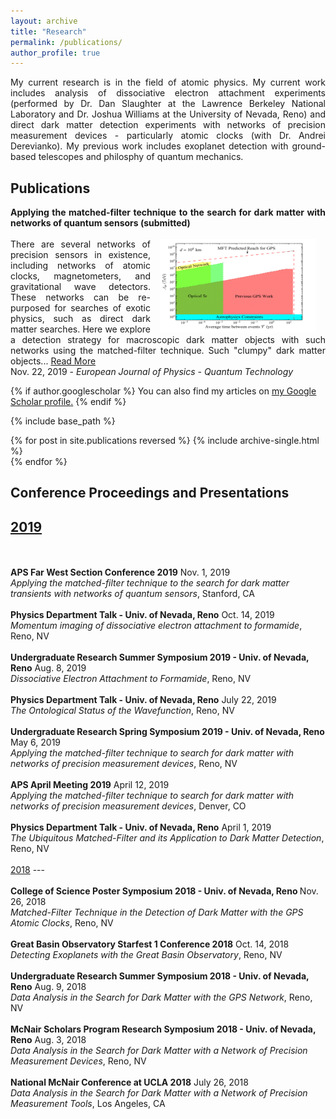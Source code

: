 ```yaml
---
layout: archive
title: "Research"
permalink: /publications/
author_profile: true
---
```

<p align="justify">
My current research is in the field of atomic physics. My current work includes analysis of dissociative electron attachment experiments (performed by Dr. Dan Slaughter at the Lawrence Berkeley National Laboratory and Dr. Joshua Williams at the University of Nevada, Reno) and direct dark matter detection experiments with networks of precision measurement devices - particularly atomic clocks (with Dr. Andrei Derevianko). My previous work includes exoplanet detection with ground-based telescopes and philosphy of quantum mechanics.
</p>
<h2>Publications</h2>
<div align="justify">
<b>Applying the matched-filter technique to the search for dark matter with networks of quantum sensors (submitted)</b>
<br>
<br/><img src='/images/exclusionT-new2.png' width='250' height='150' align='right' hspace='15'> There are several networks of precision sensors in existence, including networks of atomic clocks, magnetometers, and gravitational wave detectors. These networks can be re-purposed for searches of exotic physics, such as direct dark matter searches. Here we explore a detection strategy for macroscopic dark matter objects with such networks using the matched-filter technique. Such "clumpy" dark matter objects... <a href="https://gpanelli.github.io/publication/2019-07-09-Matched-Filter-Technique">Read More</a>
<br>
Nov. 22, 2019 - <i>European Journal of Physics - Quantum Technology</i>
</div>

{% if author.googlescholar %}
  You can also find my articles on <u><a href="{{author.googlescholar}}">my Google Scholar profile</a>.</u>
{% endif %}

{% include base_path %}

{% for post in site.publications reversed %}
  {% include archive-single.html %}
  <br>
{% endfor %}


Conference Proceedings and Presentations
----
<u>2019</u>
---
<br>
<br>
<b>APS Far West Section Conference 2019</b> Nov. 1, 2019
<br>
<i>Applying the matched-filter technique to the search for dark matter transients with networks of quantum sensors</i>, Stanford, CA
<br>
<br>
<b>Physics Department Talk - Univ. of Nevada, Reno</b> Oct. 14, 2019
<br>
<i>Momentum imaging of dissociative electron attachment to formamide</i>, Reno, NV
<br>
<br>
<b>Undergraduate Research Summer Symposium 2019  - Univ. of Nevada, Reno</b> Aug. 8, 2019
<br>
<i>Dissociative Electron Attachment to Formamide</i>, Reno, NV
<br>
<br>
<b>Physics Department Talk - Univ. of Nevada, Reno</b> July 22, 2019
<br>
<i>The Ontological Status of the Wavefunction</i>, Reno, NV
<br>
<br>
<b>Undergraduate Research Spring Symposium 2019 - Univ. of Nevada, Reno</b> May 6, 2019
<br>
<i>Applying the matched-filter technique to search for dark matter with networks of precision measurement devices</i>, Reno, NV
<br>
<br>
<b>APS April Meeting 2019</b> April 12, 2019
<br>
<i>Applying the matched-filter technique to search for dark matter with networks of precision measurement devices</i>, Denver, CO
<br>
<br>
<b>Physics Department Talk - Univ. of Nevada, Reno</b> April 1, 2019
<br>
<i>The Ubiquitous Matched-Filter and its Application to Dark
Matter Detection</i>, Reno, NV
<br>
<br>
<u>2018</u>
---
<br>
<br>
<b>College of Science Poster Symposium 2018 - Univ. of Nevada, Reno </b>Nov. 26, 2018
<br>
<i>Matched-Filter Technique in the Detection of Dark Matter with the GPS Atomic Clocks</i>, Reno, NV
<br>
<br>
<b>Great Basin Observatory Starfest 1 Conference 2018</b> Oct. 14, 2018
<br>
<i>Detecting Exoplanets with the Great Basin Observatory</i>, Reno, NV
<br>
<br>
<b>Undergraduate Research Summer Symposium 2018 - Univ. of Nevada, Reno</b> Aug. 9, 2018
<br>
<i>Data Analysis in the Search for Dark Matter with the GPS Network</i>, Reno, NV
<br>
<br>
<b>McNair Scholars Program Research Symposium 2018 - Univ. of Nevada, Reno</b> Aug. 3, 2018
<br>
<i>Data Analysis in the Search for Dark Matter with a Network
of Precision Measurement Devices</i>, Reno, NV
<br>
<br>
<b>National McNair Conference at UCLA 2018</b> July 26, 2018
<br>
<i>Data Analysis in the Search for Dark Matter with a Network
of Precision Measurement Tools</i>, Los Angeles, CA